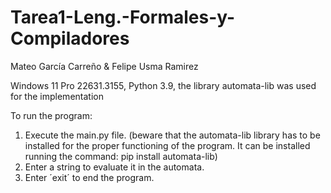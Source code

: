 # Tarea1-Leng.-Formales-y-Compiladores

Mateo García Carreño & Felipe Usma Ramirez

Windows 11 Pro 22631.3155, Python 3.9, the library automata-lib was used for the implementation

To run the program:
1. Execute the main.py file. (beware that the automata-lib library has to be installed for the proper functioning of the program. It can be installed running the command: pip install automata-lib)
2. Enter a string to evaluate it in the automata.
3. Enter ´exit´ to end the program.
